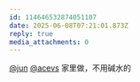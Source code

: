 ```yaml
---
id: 114646532874051107
date: 2025-06-08T07:21:01.873Z
reply: true
media_attachments: 0
---
```


[@jun](https://social.luzhaojun.com/@jun) [@acevs](https://mastodon.social/@acevs) 家里做，不用碱水的

